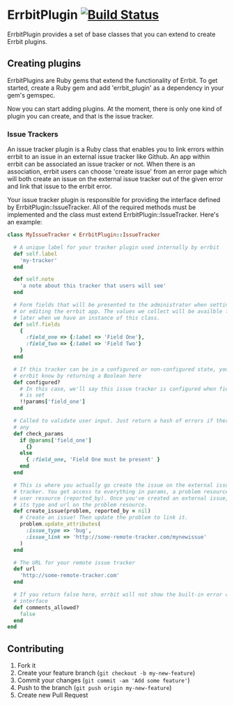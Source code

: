 # ErrbitPlugin [![Build Status](https://travis-ci.org/errbit/errbit_plugin.svg?branch=master)](https://travis-ci.org/errbit/errbit_plugin)
ErrbitPlugin provides a set of base classes that you can extend to create
Errbit plugins.

## Creating plugins
ErrbitPlugins are Ruby gems that extend the functionality of Errbit. To get
started, create a Ruby gem and add 'errbit_plugin' as a dependency in your
gem's gemspec.

Now you can start adding plugins. At the moment, there is only one kind of
plugin you can create, and that is the issue tracker.

### Issue Trackers
An issue tracker plugin is a Ruby class that enables you to link errors within
errbit to an issue in an external issue tracker like Github. An app within
errbit can be associated an issue tracker or not. When there is an association,
errbit users can choose 'create issue' from an error page which will both
create an issue on the external issue tracker out of the given error and link
that issue to the errbit error.

Your issue tracker plugin is responsible for providing the interface defined by
ErrbitPlugin::IssueTracker. All of the required methods must be implemented and
the class must extend ErrbitPlugin::IssueTracker. Here's an example:
```ruby
class MyIssueTracker < ErrbitPlugin::IssueTracker

  # A unique label for your tracker plugin used internally by errbit
  def self.label
    'my-tracker'
  end

  def self.note
    'a note about this tracker that users will see'
  end

  # Form fields that will be presented to the administrator when setting up
  # or editing the errbit app. The values we collect will be availble for use
  # later when we have an instance of this class.
  def self.fields
    {
      :field_one => {:label => 'Field One'},
      :field_two => {:label => 'Field Two'}
    }
  end

  # If this tracker can be in a configured or non-configured state, you can let
  # errbit know by returning a Boolean here
  def configured?
    # In this case, we'll say this issue tracker is configured when field_one
    # is set
    !!params['field_one']
  end

  # Called to validate user input. Just return a hash of errors if there are
  # any
  def check_params
    if @params['field_one']
      {}
    else
      { :field_one, 'Field One must be present' }
    end
  end

  # This is where you actually go create the issue on the external issue
  # tracker. You get access to everything in params, a problem resource and a
  # user resource (reported_by). Once you've created an external issue, save
  # its type and url on the problem resource.
  def create_issue(problem, reported_by = nil)
    # Create an issue! Then update the problem to link it.
    problem.update_attributes(
      :issue_type => 'bug',
      :issue_link => 'http://some-remote-tracker.com/mynewissue'
    )
  end

  # The URL for your remote issue tracker
  def url
    'http://some-remote-tracker.com'
  end

  # If you return false here, errbit will not show the built-in error comment
  # interface
  def comments_allowed?
    false
  end
end
```

## Contributing

1. Fork it
2. Create your feature branch (`git checkout -b my-new-feature`)
3. Commit your changes (`git commit -am 'Add some feature'`)
4. Push to the branch (`git push origin my-new-feature`)
5. Create new Pull Request
